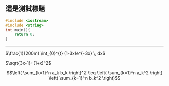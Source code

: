 ## 這是測試標題
```cpp
#include <iostream>
#include <string>
int main(){
	return 0;
}
```

---
$\frac{1}{200m} \int_{0}^{t} (1-3x)e^{-3x} \, dx$


$\sqrt{3x-1}+(1+x)^2$

$$\left( \sum_{k=1}^n a_k b_k \right)^2 \leq \left( \sum_{k=1}^n a_k^2 \right) \left( \sum_{k=1}^n b_k^2 \right)$$


